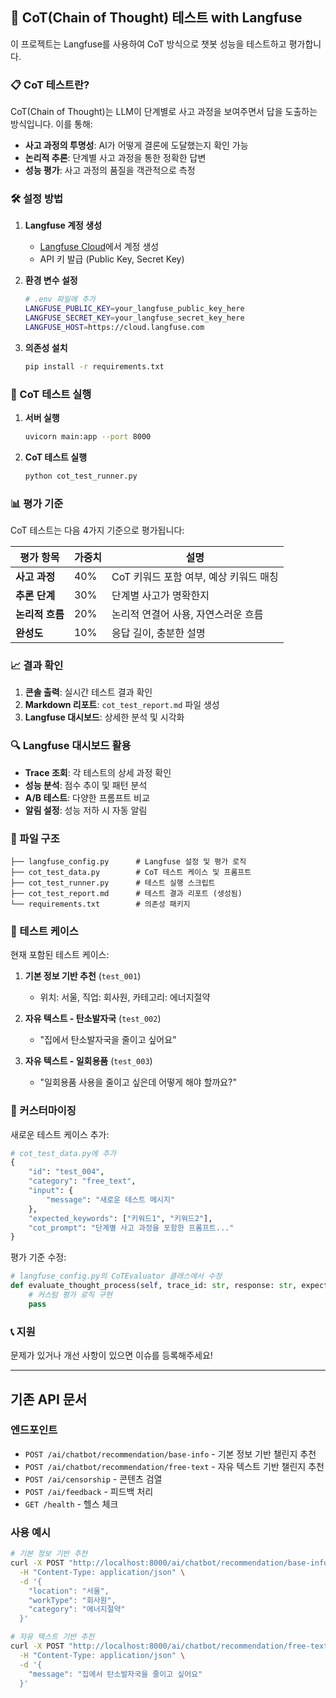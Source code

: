 ## 🚀 CoT(Chain of Thought) 테스트 with Langfuse

이 프로젝트는 Langfuse를 사용하여 CoT 방식으로 챗봇 성능을 테스트하고 평가합니다.

### 📋 CoT 테스트란?

CoT(Chain of Thought)는 LLM이 단계별로 사고 과정을 보여주면서 답을 도출하는 방식입니다. 이를 통해:

- **사고 과정의 투명성**: AI가 어떻게 결론에 도달했는지 확인 가능
- **논리적 추론**: 단계별 사고 과정을 통한 정확한 답변
- **성능 평가**: 사고 과정의 품질을 객관적으로 측정

### 🛠️ 설정 방법

1. **Langfuse 계정 생성**
   - [Langfuse Cloud](https://cloud.langfuse.com)에서 계정 생성
   - API 키 발급 (Public Key, Secret Key)

2. **환경 변수 설정**
   ```bash
   # .env 파일에 추가
   LANGFUSE_PUBLIC_KEY=your_langfuse_public_key_here
   LANGFUSE_SECRET_KEY=your_langfuse_secret_key_here
   LANGFUSE_HOST=https://cloud.langfuse.com
   ```

3. **의존성 설치**
   ```bash
   pip install -r requirements.txt
   ```

### 🧪 CoT 테스트 실행

1. **서버 실행**
   ```bash
   uvicorn main:app --port 8000
   ```

2. **CoT 테스트 실행**
   ```bash
   python cot_test_runner.py
   ```

### 📊 평가 기준

CoT 테스트는 다음 4가지 기준으로 평가됩니다:

| 평가 항목 | 가중치 | 설명 |
|-----------|--------|------|
| **사고 과정** | 40% | CoT 키워드 포함 여부, 예상 키워드 매칭 |
| **추론 단계** | 30% | 단계별 사고가 명확한지 |
| **논리적 흐름** | 20% | 논리적 연결어 사용, 자연스러운 흐름 |
| **완성도** | 10% | 응답 길이, 충분한 설명 |

### 📈 결과 확인

1. **콘솔 출력**: 실시간 테스트 결과 확인
2. **Markdown 리포트**: `cot_test_report.md` 파일 생성
3. **Langfuse 대시보드**: 상세한 분석 및 시각화

### 🔍 Langfuse 대시보드 활용

- **Trace 조회**: 각 테스트의 상세 과정 확인
- **성능 분석**: 점수 추이 및 패턴 분석
- **A/B 테스트**: 다양한 프롬프트 비교
- **알림 설정**: 성능 저하 시 자동 알림

### 📁 파일 구조

```
├── langfuse_config.py      # Langfuse 설정 및 평가 로직
├── cot_test_data.py        # CoT 테스트 케이스 및 프롬프트
├── cot_test_runner.py      # 테스트 실행 스크립트
├── cot_test_report.md      # 테스트 결과 리포트 (생성됨)
└── requirements.txt        # 의존성 패키지
```

### 🎯 테스트 케이스

현재 포함된 테스트 케이스:

1. **기본 정보 기반 추천** (`test_001`)
   - 위치: 서울, 직업: 회사원, 카테고리: 에너지절약

2. **자유 텍스트 - 탄소발자국** (`test_002`)
   - "집에서 탄소발자국을 줄이고 싶어요"

3. **자유 텍스트 - 일회용품** (`test_003`)
   - "일회용품 사용을 줄이고 싶은데 어떻게 해야 할까요?"

### 🔧 커스터마이징

새로운 테스트 케이스 추가:

```python
# cot_test_data.py에 추가
{
    "id": "test_004",
    "category": "free_text",
    "input": {
        "message": "새로운 테스트 메시지"
    },
    "expected_keywords": ["키워드1", "키워드2"],
    "cot_prompt": "단계별 사고 과정을 포함한 프롬프트..."
}
```

평가 기준 수정:

```python
# langfuse_config.py의 CoTEvaluator 클래스에서 수정
def evaluate_thought_process(self, trace_id: str, response: str, expected_keywords: List[str]) -> float:
    # 커스텀 평가 로직 구현
    pass
```

### 📞 지원

문제가 있거나 개선 사항이 있으면 이슈를 등록해주세요!

---

## 기존 API 문서

### 엔드포인트

- `POST /ai/chatbot/recommendation/base-info` - 기본 정보 기반 챌린지 추천
- `POST /ai/chatbot/recommendation/free-text` - 자유 텍스트 기반 챌린지 추천
- `POST /ai/censorship` - 콘텐츠 검열
- `POST /ai/feedback` - 피드백 처리
- `GET /health` - 헬스 체크

### 사용 예시

```bash
# 기본 정보 기반 추천
curl -X POST "http://localhost:8000/ai/chatbot/recommendation/base-info" \
  -H "Content-Type: application/json" \
  -d '{
    "location": "서울",
    "workType": "회사원", 
    "category": "에너지절약"
  }'

# 자유 텍스트 기반 추천
curl -X POST "http://localhost:8000/ai/chatbot/recommendation/free-text" \
  -H "Content-Type: application/json" \
  -d '{
    "message": "집에서 탄소발자국을 줄이고 싶어요"
  }'
```